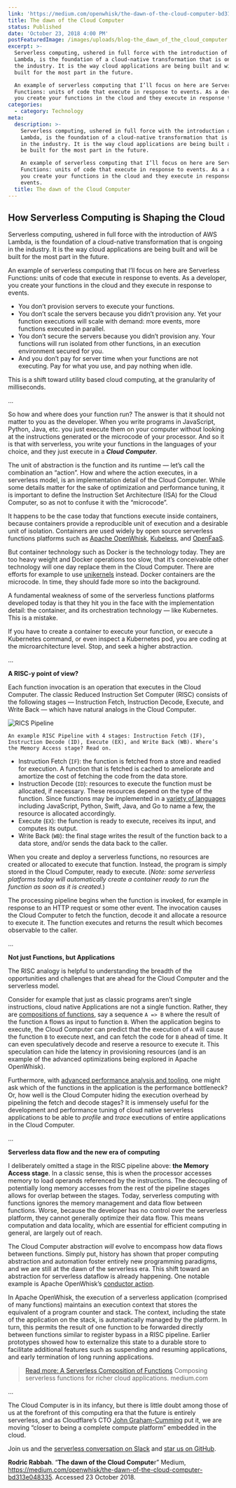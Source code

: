```yaml
---
link: 'https://medium.com/openwhisk/the-dawn-of-the-cloud-computer-bd313e048335'
title: The dawn of the Cloud Computer
status: Published
date: 'October 23, 2018 4:00 PM'
postFeaturedImage: /images/uploads/blog-the_dawn_of_the_cloud_computer.jpg
excerpt: >-
  Serverless computing, ushered in full force with the introduction of AWS
  Lambda, is the foundation of a cloud-native transformation that is ongoing in
  the industry. It is the way cloud applications are being built and will be
  built for the most part in the future.

  An example of serverless computing that I’ll focus on here are Serverless
  Functions: units of code that execute in response to events. As a developer,
  you create your functions in the cloud and they execute in response to events.
categories:
  - category: Technology
meta:
  description: >-
    Serverless computing, ushered in full force with the introduction of AWS
    Lambda, is the foundation of a cloud-native transformation that is ongoing
    in the industry. It is the way cloud applications are being built and will
    be built for the most part in the future.

    An example of serverless computing that I’ll focus on here are Serverless
    Functions: units of code that execute in response to events. As a developer,
    you create your functions in the cloud and they execute in response to
    events.
  title: The dawn of the Cloud Computer
---
```

## How Serverless Computing is Shaping the Cloud

Serverless computing, ushered in full force with the introduction of AWS Lambda, is the foundation of a cloud-native transformation that is ongoing in the industry. It is the way cloud applications are being built and will be built for the most part in the future.

An example of serverless computing that I’ll focus on here are Serverless Functions: units of code that execute in response to events. As a developer, you create your functions in the cloud and they execute in response to events.

* You don’t provision servers to execute your functions.
* You don’t scale the servers because you didn’t provision any. Yet your function executions will scale with demand: more events, more functions executed in parallel.
* You don’t secure the servers because you didn’t provision any. Your functions will run isolated from other functions, in an execution environment secured for you.
* And you don’t pay for server time when your functions are not executing. Pay for what you use, and pay nothing when idle.

This is a shift toward utility based cloud computing, at the granularity of milliseconds.

...

So how and where does your function run? The answer is that it should not matter to you as the developer. When you write programs in JavaScript, Python, Java, etc. you just execute them on your computer without looking at the instructions generated or the microcode of your processor. And so it is that with serverless, you write your functions in the languages of your choice, and they just execute in a **_Cloud Computer_**.

The unit of abstraction is the function and its runtime — let’s call the combination an “action”. How and where the action executes, in a serverless model, is an implementation detail of the Cloud Computer. While some details matter for the sake of optimization and performance tuning, it is important to define the Instruction Set Architecture (ISA) for the Cloud Computer, so as not to confuse it with the “microcode”.

It happens to be the case today that functions execute inside containers, because containers provide a reproducible unit of execution and a desirable unit of isolation. Containers are used widely by open source serverless functions platforms such as [Apache OpenWhisk](http://openwhisk.com/?source=post_page---------------------------), [Kubeless](https://kubeless.io/?source=post_page---------------------------), and [OpenFaaS](https://www.openfaas.com/?source=post_page---------------------------).

But container technology such as Docker is the technology today. They are too heavy weight and Docker operations too slow, that it’s conceivable other technology will one day replace them in the Cloud Computer. There are efforts for example to use [unikernels](http://unikernel.org/?source=post_page---------------------------) instead. Docker containers are the microcode. In time, they should fade more so into the background.

A fundamental weakness of some of the serverless functions platforms developed today is that they hit you in the face with the implementation detail: the container, and its orchestration technology — like Kubernetes. This is a mistake.

If you have to create a container to execute your function, or execute a Kubernetes command, or even inspect a Kubernetes pod, you are coding at the microarchitecture level. Stop, and seek a higher abstraction.

...

**A RISC-y point of view?**

Each function invocation is an operation that executes in the Cloud Computer. The classic Reduced Instruction Set Computer (RISC) consists of the following stages — Instruction Fetch, Instruction Decode, Execute, and Write Back — which have natural analogs in the Cloud Computer.

![RICS Pipeline](/images/uploads/dawn-cloud-computer1.png)

```
An example RISC Pipeline with 4 stages: Instruction Fetch (IF), Instruction Decode (ID), Execute (EX), and Write Back (WB). Where’s the Memory Access stage? Read on.
```

* Instruction Fetch (`IF`): the function is fetched from a store and readied for execution. A function that is fetched is cached to ameliorate and amortize the cost of fetching the code from the data store.
* Instruction Decode (`ID`): resources to execute the function must be allocated, if necessary. These resources depend on the type of the function. Since functions may be implemented in a [variety of languages](https://medium.com/openwhisk/serverless-functions-in-your-favorite-language-with-openwhisk-f7c447558f42?source=post_page---------------------------) including JavaScript, Python, Swift, Java, and Go to name a few, the resource is allocated accordingly.
* Execute (`EX`): the function is ready to execute, receives its input, and computes its output.
* Write Back (`WB`): the final stage writes the result of the function back to a data store, and/or sends the data back to the caller.

When you create and deploy a serverless functions, no resources are created or allocated to execute that function. Instead, the program is simply stored in the Cloud Computer, ready to execute. (_Note: some serverless platforms today will automatically create a container ready to run the function as soon as it is created._)

The processing pipeline begins when the function is invoked, for example in response to an HTTP request or some other event. The invocation causes the Cloud Computer to fetch the function, decode it and allocate a resource to execute it. The function executes and returns the result which becomes observable to the caller.

...

**Not just Functions, but Applications**

The RISC analogy is helpful to understanding the breadth of the opportunities and challenges that are ahead for the Cloud Computer and the serverless model.

Consider for example that just as classic programs aren’t single instructions, cloud native Applications are not a single function. Rather, they are [compositions of functions](https://medium.com/openwhisk/composing-functions-into-applications-70d3200d0fac?source=post_page---------------------------), say a sequence `A => B` where the result of the function `A` flows as input to function `B`. When the application begins to execute, the Cloud Computer can predict that the execution of `A` will cause the function `B` to execute next, and can fetch the code for `B` ahead of time. It can even speculatively decode and reserve a resource to execute it. This speculation can hide the latency in provisioning resources (and is an example of the advanced optimizations being explored in Apache OpenWhisk).

Furthermore, with [advanced performance analysis and tooling](https://medium.com/@rabbah/performance-debugging-for-serverless-functions-using-the-ibm-cloud-shell-ceed43e07b5e?source=post_page---------------------------), one might ask which of the functions in the application is the performance bottleneck? Or, how well is the Cloud Computer hiding the execution overhead by pipelining the fetch and decode stages? It is immensely useful for the development and performance tuning of cloud native serverless applications to be able to _profile_ and _trace_ executions of entire applications in the Cloud Computer.

...

**Serverless data flow and the new era of computing**

I deliberately omitted a stage in the RISC pipeline above: **the Memory Access stage**. In a classic sense, this is when the processor accesses memory to load operands referenced by the instructions. The decoupling of potentially long memory accesses from the rest of the pipeline stages allows for overlap between the stages. Today, serverless computing with functions ignores the memory management and data flow between functions. Worse, because the developer has no control over the serverless platform, they cannot generally optimize their data flow. This means computation and data locality, which are essential for efficient computing in general, are largely out of reach.

The Cloud Computer abstraction _will_ evolve to encompass how data flows between functions. Simply put, history has shown that proper computing abstraction and automation foster entirely new programming paradigms, and we are still at the dawn of the serverless era. This shift toward an abstraction for serverless dataflow is already happening. One notable example is Apache OpenWhisk’s [conductor action](https://github.com/apache/incubator-openwhisk-composer?source=post_page---------------------------#apache-openwhisk-composer).

In Apache OpenWhisk, the execution of a serverless application (comprised of many functions) maintains an execution context that stores the equivalent of a program counter and stack. The context, including the state of the application on the stack, is automatically managed by the platform. In turn, this permits the result of one function to be forwarded directly between functions similar to register bypass in a RISC pipeline. Earlier prototypes showed how to externalize this state to a durable store to facilitate additional features such as suspending and resuming applications, and early termination of long running applications.

> [Read more: A Serverless Composition of Functions](https://medium.com/openwhisk/a-serverless-composition-of-functions-59b6743d3835?source=post_page---------------------------)
> Composing serverless functions for richer cloud applications.
> medium.com

...

The Cloud Computer is in its infancy, but there is little doubt among those of us at the forefront of this computing era that the future is entirely serverless, and as Cloudflare’s CTO [John Graham-Cumming](https://blog.cloudflare.com/introducing-workers-kv/?source=post_page---------------------------) put it, we are moving “closer to being a complete compute platform” embedded in the cloud.

Join us and the [serverless conversation on Slack](http://slack.openwhisk.org/?source=post_page---------------------------) and [star us on GitHub](https://github.com/apache/incubator-openwhisk/stargazers?source=post_page---------------------------).

**Rodric Rabbah**. “**The dawn of the Cloud Compute**r” Medium, <https://medium.com/openwhisk/the-dawn-of-the-cloud-computer-bd313e048335>. Accessed 23 October 2018.
